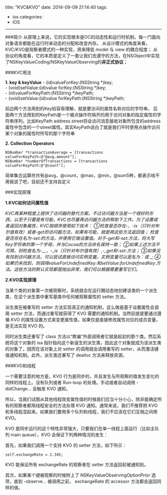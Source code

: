 title: "KVC&KVO"
date: 2014-09-09 21:14:40
tags: 
- ios
categories: 
- IOS
---


###简介
从原理上来说，它的实现根本是OC的动态性和运行时机制，每一门面向对象语言都能在运行时来动态的分配和改变内存。
从设计模式的角度来看，KVC/KVO是观察者模式的一种实现，用来降低 model 与 view 的耦合程度；
从协议的角度看，它的本质是定义了一套让我们去遵守的方法，在NSObject中实现了NSKeyValueCoding/NSKeyValueObserving的**非正式协议**；

<!--more-->
###KVC用法

**1. key & keyValue**
    - (id)valueForKey:(NSString *)key;  
    - (void)setValue:(id)value forKey:(NSString *)key;  
    - (id)valueForKeyPath:(NSString *)keyPath;  
    - (void)setValue:(id)value forKeyPath:(NSString *)keyPath;  

前边两个方法用到的Key较容易理解，就是要访问的属性名称对应的字符串。
后面两个方法用到的KeyPath是一个被点操作符隔开的用于访问对象的指定属性的字符串序列。比如KeyPath address.street将会访问消息接收对象所包含的address属性中包含的一个street属性。其实KeyPath说白了就是我们平时使用点操作访问某个对象的属性时所写的那个字符串

**2. Collection Operators**

    NSNumber *transactionAverage = [transactions valueForKeyPath:@"@avg.amount"]; 
    NSNumber *numberOfTransactions = [transactions valueForKeyPath:@"@count"];  
    
简单集合运算符共有@avg，@count，@max，@min，@sum5种，都表示啥不用我说了吧，目前还不支持自定义

###实现原理

**1.KVC如何访问属性值**

*KVC再某种程度上提供了访问器的替代方案。不过访问器方法是一个很好的东西，以至于只要是有可能，KVC也尽量再访问器方法的帮助下工作。为了设置或者返回对象属性，KVC按顺序使用如下技术：
①检查是否存在-<key>、-is<key>（只针对布尔值有效）或者-get<key>的访问器方法，如果有可能，就是用这些方法返回值；
检查是否存在名为-set<key>:的方法，并使用它做设置值。对于-get<key>和-set<key>:方法，将大写Key字符串的第一个字母，并与Cocoa的方法命名保持一致；
②如果上述方法不可用，则检查名为-__<key>，-_is<key>（只针对布尔值有效）,-_get<key>和-_set<key>:方法；
③如果没有找到访问器方法，可以尝试直接访问实例变量。实例变量可以是名为：<key>或_ _<key>;
④如果仍未找到，则调用valueForUndefinedKey:和setValue:forUndefinedKey:方法。这些方法的默认实现都是抛出异常，我们可以根据需要重写它们。*

**2.KVO实现原理**

当某个类的对象第一次被观察时，系统就会在运行期动态地创建该类的一个派生类，在这个派生类中重写基类中任何被观察属性的 setter 方法。

派生类在被重写的 setter 方法实现真正的通知机制，这么做是基于设置属性会调用 setter 方法，而通过重写就获得了 KVO 需要的通知机制。当然前提是要通过遵循 KVO 的属性设置方式来变更属性值，如果仅是直接修改属性对应的成员变量，是无法实现 KVO 的。

同时派生类还重写了 class 方法以“欺骗”外部调用者它就是起初的那个类。然后系统将这个对象的 isa 指针指向这个新诞生的派生类，因此这个对象就成为该派生类的对象了，因而在该对象上对 setter 的调用就会调用重写的 setter，从而激活键值通知机制。此外，派生类还重写了 dealloc 方法来释放资源。


###KVO和线程

一个需要注意的地方是，KVO 行为是同步的，并且发生与所观察的值发生变化的同样的线程上。没有队列或者 Run-loop 的处理。手动或者自动调用 -didChange... 会触发 KVO 通知。

所以，当我们试图从其他线程改变属性值的时候我们应当十分小心，除非能确定所有的观察者都用线程安全的方法处理 KVO 通知。通常来说，我们不推荐把 KVO 和多线程混起来。如果我们要用多个队列和线程，我们不应该在它们互相之间用 KVO。

KVO 是同步运行的这个特性非常强大，只要我们在单一线程上面运行（比如主队列 main queue），KVO 会保证下列两种情况的发生：

首先，如果我们调用一个支持 KVO 的 setter 方法，如下所示：

    self.exchangeRate = 2.345;

KVO 能保证所有 exchangeRate 的观察者在 setter 方法返回前被通知到。

其次，如果某个键被观察的时候附上了 NSKeyValueObservingOptionPrior 选项，直到 -observe... 被调用之前， exchangeRate 的 accessor 方法都会返回同样的值。














